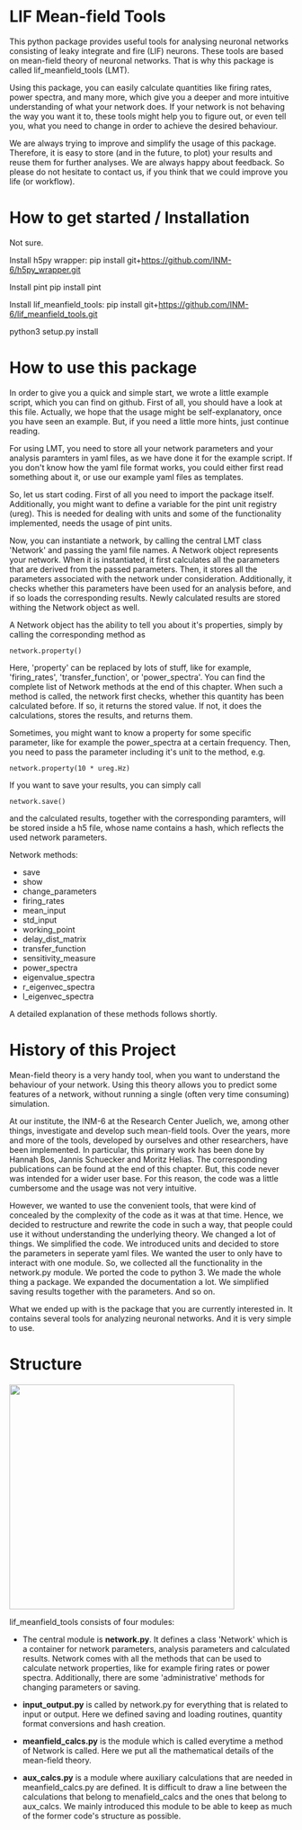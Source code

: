LIF Mean-field Tools
====================
This python package provides useful tools for analysing neuronal networks
consisting of leaky integrate and fire (LIF) neurons. These tools are based on
mean-field theory of neuronal networks. That is why this package is called
lif_meanfield_tools (LMT). 

Using this package, you can easily calculate quantities like firing rates, power
spectra, and many more, which give you a deeper and more intuitive understanding
of what your network does. If your network is not behaving the way you want it
to, these tools might help you to figure out, or even tell you, what you need to
change in order to achieve the desired behaviour. 

We are always trying to improve and simplify the usage of this package. Therefore, 
it is easy to store (and in the future, to plot) your results and reuse them for 
further analyses. We are always happy about feedback. So please do not hesitate
to contact us, if you think that we could improve you life (or workflow). 

# How to get started / Installation
Not sure.

Install h5py wrapper:
pip install git+https://github.com/INM-6/h5py_wrapper.git

Install pint
pip install pint

Install lif_meanfield_tools:
pip install git+https://github.com/INM-6/lif_meanfield_tools.git

python3 setup.py install

# How to use this package
In order to give you a quick and simple start, we wrote a little example script, 
which you can find on github. First of all, you should have a look at this file. 
Actually, we hope that the usage might be self-explanatory, once you have seen
an example. But, if you need a little more hints, just continue reading.

For using LMT, you need to store all your network parameters and your analysis
paramters in yaml files, as we have done it for the example script. If you don't
know how the yaml file format works, you could either first read something 
about it, or use our example yaml files as templates. 

So, let us start coding. First of all you need to import the package itself. 
Additionally, you might want to define a variable for the pint unit registry (ureg). 
This is needed for dealing with units and some of  the functionality implemented,
needs the usage of pint units. 

Now, you can instantiate a network, by calling the central LMT class 'Network' and 
passing the yaml file names. A Network object represents your network. When it is 
instantiated, it first calculates all the parameters that are derived from the 
passed parameters. Then, it stores all the parameters associated with the network 
under consideration. Additionally, it checks whether this parameters have been used
for an analysis before, and if so loads the corresponding results. Newly calculated 
results are stored withing the Network object as well. 

A Network object has the ability to tell you about it's properties, simply by calling
the corresponding method as

	network.property()

Here, 'property' can be replaced by lots of stuff, like for example, 'firing_rates', 
'transfer_function', or 'power_spectra'. You can find the complete list of Network
methods at the end of this chapter. When such a method is called, the network first checks, 
whether this quantity has been calculated before. If so, it returns the stored value. 
If not, it does the calculations, stores the results, and returns them.

Sometimes, you might want to know a property for some specific parameter, like for 
example the power_spectra at a certain frequency. Then, you need to pass the parameter
including it's unit to the method, e.g.
	
	network.property(10 * ureg.Hz)

If you want to save your results, you can simply call 

	network.save()

and the calculated results, together with the corresponding paramters, will be stored
inside a h5 file, whose name contains a hash, which reflects the used network parameters. 

Network methods:
- save
- show
- change_parameters
- firing_rates
- mean_input
- std_input
- working_point
- delay_dist_matrix
- transfer_function
- sensitivity_measure
- power_spectra
- eigenvalue_spectra
- r_eigenvec_spectra
- l_eigenvec_spectra

A detailed explanation of these methods follows shortly.

# History of this Project
Mean-field theory is a very handy tool, when you want to understand the behaviour of 
your network. Using this theory allows you to predict some features of a network, without
running a single (often very time consuming) simulation. 

At our institute, the INM-6 at the Research Center Juelich, we, among other things, investigate 
and develop such mean-field tools. Over the years, more and more of the tools, developed by 
ourselves and other researchers, have been implemented. In particular, this primary work has 
been done by Hannah Bos, Jannis Schuecker and Moritz Helias. The corresponding publications 
can be found at the end of this chapter. But, this code never was intended for a wider user
base. For this reason, the code was a little cumbersome and the usage was not very intuitive. 

However, we wanted to use the convenient tools, that were kind of concealed by the 
complexity of the code as it was at that time. Hence, we decided to restructure and rewrite
the code in such a way, that people could use it without understanding the underlying theory. 
We changed a lot of things. We simplified the code. We introduced units and decided to store 
the parameters in seperate yaml files. We wanted the user to only have to interact with one 
module. So, we collected all the functionality in the network.py module. We ported the code 
to python 3. We made the whole thing a package. We expanded the documentation a lot. We 
simplified saving results together with the parameters. And so on. 

What we ended up with is the package that you are currently interested in. It contains 
several tools for analyzing neuronal networks. And it is very simple to use. 

# Structure

<img src="https://github.com/INM-6/lif_meanfield_tools/blob/master/structure_new.png" width="400">        

lif_meanfield_tools consists of four modules:

- The central module is **network.py**. It defines a class 'Network' which is a container for network 
parameters, analysis parameters and calculated results. Network comes with all the methods that 
can be used to calculate network properties, like for example firing rates or power spectra. 
Additionally, there are some 'administrative' methods for changing parameters or saving. 

- **input_output.py** is called by network.py for everything that is related to input or output. 
Here we defined saving and loading routines, quantity format conversions and hash creation.

- **meanfield_calcs.py** is the module which is called everytime a method of Network is called. Here
we put all the mathematical details of the mean-field theory. 

- **aux_calcs.py** is a module where auxiliary calculations that are needed in meanfield_calcs.py are 
defined. It is difficult to draw a line between the calculations that belong to menafield_calcs 
and the ones that belong to aux_calcs. We mainly introduced this module to be able to keep 
as much of the former code's structure as possible. 



